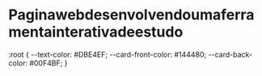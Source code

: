 # Paginawebdesenvolvendoumaferramentainterativadeestudo

:root {
    --text-color: #DBE4EF;
    --card-front-color: #144480;
    --card-back-color: #00F4BF;
}